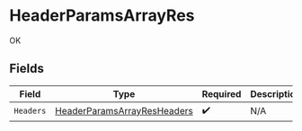 # HeaderParamsArrayRes

OK


## Fields

| Field                                                                                 | Type                                                                                  | Required                                                                              | Description                                                                           |
| ------------------------------------------------------------------------------------- | ------------------------------------------------------------------------------------- | ------------------------------------------------------------------------------------- | ------------------------------------------------------------------------------------- |
| `Headers`                                                                             | [HeaderParamsArrayResHeaders](../../models/operations/HeaderParamsArrayResHeaders.md) | :heavy_check_mark:                                                                    | N/A                                                                                   |